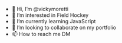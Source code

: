 - 👋 Hi, I’m @vickymoretti
- 👀 I’m interested in Field Hockey
- 🌱 I’m currently learning JavaScript
- 💞️ I’m looking to collaborate on my portfolio
- 📫 How to reach me DM 

<!---
vickymoretti/vickymoretti is a ✨ special ✨ repository because its `README.md` (this file) appears on your GitHub profile.
You can click the Preview link to take a look at your changes.
--->
